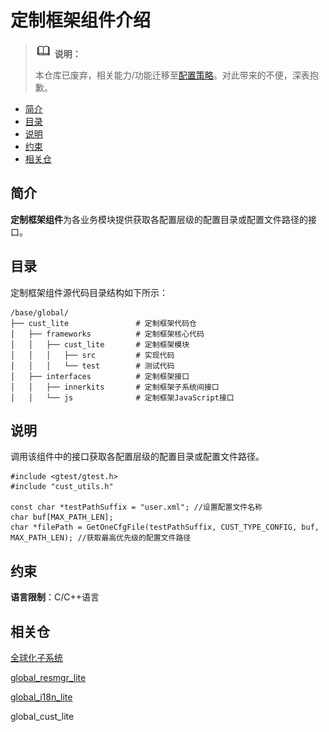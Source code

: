 # 定制框架组件介绍<a name="ZH-CN_TOPIC_0000001126254525"></a>
> ![icon-note.gif](figures/icon-note.gif) **说明：**
> 
> 本仓库已废弃，相关能力/功能迁移至[配置策略](https://gitee.com/openharmony/customization_config_policy)。对此带来的不便，深表抱歉。

-   [简介](#section1881113251316)
-   [目录](#section196561842161316)
-   [说明](#section1799421112165)
-   [约束](#section1811111510182)
-   [相关仓](#section170262901818)

## 简介<a name="section1881113251316"></a>

**定制框架组件**为各业务模块提供获取各配置层级的配置目录或配置文件路径的接口。

## 目录<a name="section196561842161316"></a>

定制框架组件源代码目录结构如下所示：

```
/base/global/
├── cust_lite               # 定制框架代码仓
│   ├── frameworks          # 定制框架核心代码
│   │   ├── cust_lite       # 定制框架模块
│   │   │   ├── src         # 实现代码
│   │   │   └── test        # 测试代码
│   ├── interfaces          # 定制框架接口
│   │   ├── innerkits       # 定制框架子系统间接口
│   │   └── js              # 定制框架JavaScript接口
```

## 说明<a name="section1799421112165"></a>

调用该组件中的接口获取各配置层级的配置目录或配置文件路径。

```
#include <gtest/gtest.h>
#include "cust_utils.h"

const char *testPathSuffix = "user.xml"; //设置配置文件名称
char buf[MAX_PATH_LEN];
char *filePath = GetOneCfgFile(testPathSuffix, CUST_TYPE_CONFIG, buf, MAX_PATH_LEN); //获取最高优先级的配置文件路径
```

## 约束<a name="section1811111510182"></a>

**语言限制**：C/C++语言

## 相关仓<a name="section170262901818"></a>

[全球化子系统](https://gitee.com/openharmony/docs/blob/master/zh-cn/readme/%E5%85%A8%E7%90%83%E5%8C%96%E5%AD%90%E7%B3%BB%E7%BB%9F.md)

[global\_resmgr\_lite](https://gitee.com/openharmony/global_resmgr_lite/blob/master/README_zh.md)

[global\_i18n\_lite](https://gitee.com/openharmony/global_i18n_lite/blob/master/README_zh.md)

global\_cust\_lite

